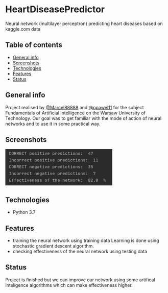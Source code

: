 # HeartDiseasePredictor
Neural network (multilayer perceptron) predicting heart diseases based on kaggle.com data

## Table of contents
* [General info](#general-info)
* [Screenshots](#screenshots)
* [Technologies](#technologies)
* [Features](#features)
* [Status](#status)

## General info
Project realised by [@Marcel88888](https://github.com/Marcel88888) and [@ppawel11](https://github.com/ppawel11) for the subject Fundamentals of Artificial Intelligence on the Warsaw University of Technology. Our goal was to get familiar with the mode of action of neural networks and to use it in some practical way. 

## Screenshots
![Screenshot](./img/screenshot.png)

## Technologies
* Python 3.7

## Features
* training the neural network using training data
Learning is done using stochastic gradient descent algorithm.
* checking effectiveness of the neural network using testing data

## Status
Project is finished but we can improve our network using some artifical inteligence algorithms which can make effectiveness higher.

